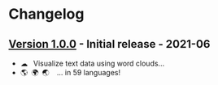 # Changelog

## [Version 1.0.0](https://github.com/dataiku/dss-plugin-nlp-visualization/releases/tag/v1.0.0) - Initial release - 2021-06
- ☁  Visualize text data using word clouds...
- 🌎 🌍 🌏   ... in 59 languages!

